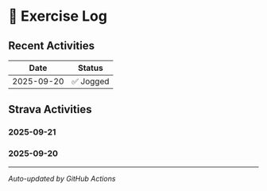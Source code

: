 # 📝 Exercise Log

## Recent Activities

| Date | Status |
|------|--------|
| 2025-09-20 | ✅ Jogged |

## Strava Activities

### 2025-09-21
<div class="strava-embed-placeholder" data-embed-type="activity" data-embed-id="15875620162" data-style="standard"></div><script src="https://strava-embeds.com/embed.js"></script>

### 2025-09-20
<div class="strava-embed-placeholder" data-embed-type="activity" data-embed-id="15875620162" data-style="standard"></div><script src="https://strava-embeds.com/embed.js"></script>

---

*Auto-updated by GitHub Actions*